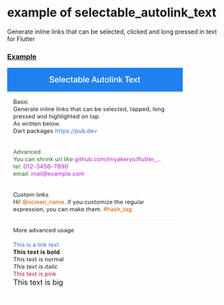 # example of selectable_autolink_text

Generate inline links that can be selected, clicked and long pressed in text for Flutter

### [Example](https://github.com/housmart/flutter_selectable_autolink_text/tree/master/example)

![Example](https://github.com/housmart/flutter_selectable_autolink_text/raw/master/example/screen.gif)
